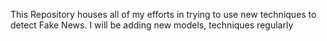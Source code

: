 This Repository houses all of my efforts in trying to use new techniques to detect Fake News. I will be adding new models, techniques regularly

